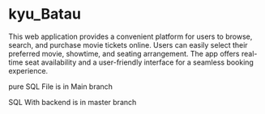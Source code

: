 # kyu_Batau
This web application provides a convenient platform for users to browse, search, and purchase movie tickets online. Users can easily select their preferred movie, showtime, and seating arrangement. The app offers real-time seat availability and a user-friendly interface for a seamless booking experience.


pure SQL File  is in Main branch

SQL With backend  is in master branch
